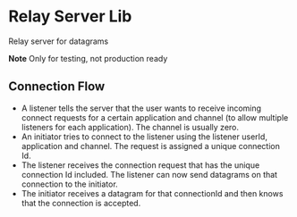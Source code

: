 # Relay Server Lib

Relay server for datagrams

**Note** Only for testing, not production ready

## Connection Flow

* A listener tells the server that the user wants to receive incoming connect requests for a certain application and channel (to allow multiple listeners for each application). The channel is usually zero.
* An initiator tries to connect to the listener using the listener userId, application and channel. The request is assigned a unique connection Id.
* The listener receives the connection request that has the unique connection Id included. The listener can now send datagrams on that connection to the initiator.
* The initiator receives a datagram for that connectionId and then knows that the connection is accepted.
